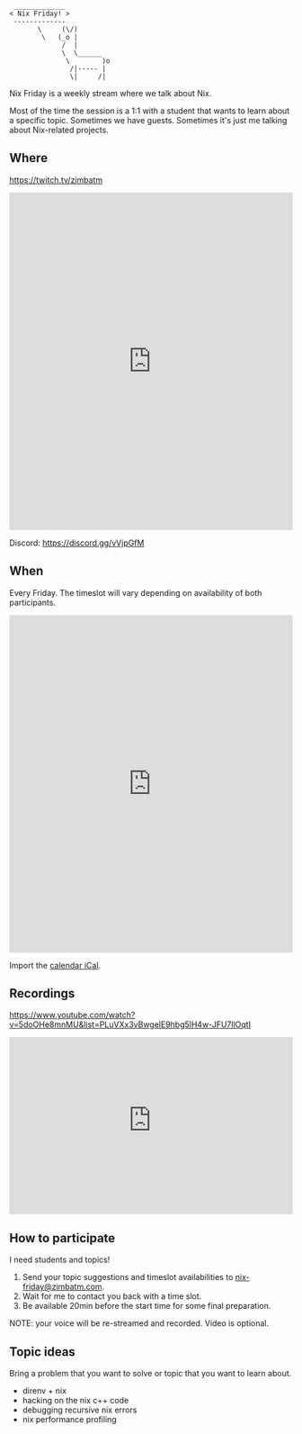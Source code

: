 ```
 _____________ 
< Nix Friday! >
 ------------- 
       \     (\/)
        \   (_o |
             /  |
             \  \______
              \        )o
               /|----- |
               \|     /|
```

Nix Friday is a weekly stream where we talk about Nix.

Most of the time the session is a 1:1 with a student that wants to learn about
a specific topic. Sometimes we have guests. Sometimes it's just me talking
about Nix-related projects.

## Where

<https://twitch.tv/zimbatm>

<iframe
    src="https://player.twitch.tv/?channel=zimbatm"
    width="100%"
    height="600"
    frameborder="0"
    allowfullscreen>
</iframe>

Discord: https://discord.gg/vVjpGfM

## When

Every Friday. The timeslot will vary depending on availability of both
participants.

<iframe
  src="https://calendar.google.com/calendar/embed?src=zimbatm.com_uil4jo9apv8segn33be0ilm4u0%40group.calendar.google.com&ctz=Europe%2FParis"
  width="100%"
  height="600"
  frameborder="0"
  scrolling="no"
></iframe>

Import the [calendar iCal](https://calendar.google.com/calendar/ical/zimbatm.com_uil4jo9apv8segn33be0ilm4u0%40group.calendar.google.com/public/basic.ics).

## Recordings

<https://www.youtube.com/watch?v=5doOHe8mnMU&list=PLuVXx3vBwgelE9hbg5lH4w-JFU7llOqtI>

<iframe
  src="https://www.youtube-nocookie.com/embed/videoseries?list=PLuVXx3vBwgelE9hbg5lH4w-JFU7llOqtI"
  width="100%"
  height="315"
  frameborder="0"
  allow="accelerometer; autoplay; encrypted-media; gyroscope; picture-in-picture"
  allowfullscreen
></iframe>

## How to participate

I need students and topics!

1. Send your topic suggestions and timeslot availabilities to
   [nix-friday@zimbatm.com](mailto:nix-friday@zimbatm.com).
2. Wait for me to contact you back with a time slot.
3. Be available 20min before the start time for some final preparation.

NOTE: your voice will be re-streamed and recorded. Video is optional.

## Topic ideas

Bring a problem that you want to solve or topic that you want to learn about.

* direnv + nix
* hacking on the nix c++ code
* debugging recursive nix errors
* nix performance profiling
 
[1]: https://www.youtube.com/watch?v=61MuMY9XFNo&t=1963s

